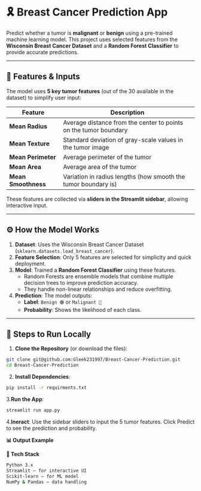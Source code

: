 # 🎗️ Breast Cancer Prediction App

Predict whether a tumor is **malignant** or **benign** using a pre-trained machine learning model. This project uses selected features from the **Wisconsin Breast Cancer Dataset** and a **Random Forest Classifier** to provide accurate predictions.

---

## 🧠 Features & Inputs

The model uses **5 key tumor features** (out of the 30 available in the dataset) to simplify user input:

| Feature             | Description                                               |
|--------------------|-----------------------------------------------------------|
| **Mean Radius**     | Average distance from the center to points on the tumor boundary |
| **Mean Texture**    | Standard deviation of gray-scale values in the tumor image |
| **Mean Perimeter**  | Average perimeter of the tumor                            |
| **Mean Area**       | Average area of the tumor                                 |
| **Mean Smoothness** | Variation in radius lengths (how smooth the tumor boundary is) |

These features are collected via **sliders in the Streamlit sidebar**, allowing interactive input.

---

## ⚙️ How the Model Works

1. **Dataset**: Uses the Wisconsin Breast Cancer Dataset (`sklearn.datasets.load_breast_cancer`).  
2. **Feature Selection**: Only 5 features are selected for simplicity and quick deployment.  
3. **Model**: Trained a **Random Forest Classifier** using these features.  
   - Random Forests are ensemble models that combine multiple decision trees to improve prediction accuracy.  
   - They handle non-linear relationships and reduce overfitting.  
4. **Prediction**: The model outputs:
   - **Label**: `Benign 🟢` or `Malignant 🔴`  
   - **Probability**: Shows the likelihood of each class.  

---

## 🏃 Steps to Run Locally

1. **Clone the Repository** (or download the files):
```bash
git clone git@github.com:Gleek231997/Breast-Cancer-Prediction.git
cd Breast-Cancer-Prediction
```
2. **Install Dependencies**:
```bash
pip install -r requirments.txt
```
3.**Run the App**:
```bash
streamlit run app.py
```
4.**Ineract**:
Use the sidebar sliders to input the 5 tumor features.
Click Predict to see the prediction and probability.

**📊 Output Example**


**🔧 Tech Stack**
```bash
Python 3.x
Streamlit – for interactive UI
Scikit-learn – for ML model
NumPy & Pandas – data handling
```


